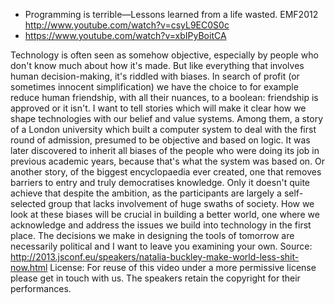 * Programming is terrible—Lessons learned from a life wasted. EMF2012 http://www.youtube.com/watch?v=csyL9EC0S0c
* https://www.youtube.com/watch?v=xbIPyBoitCA

Technology is often seen as somehow objective, especially by people who don't know much about how it's made. But like everything that involves human decision-making, it's riddled with biases.
In search of profit (or sometimes innocent simplification) we have the choice to for example reduce human friendship, with all their nuances, to a boolean: friendship is approved or it isn't.
I want to tell stories which will make it clear how we shape technologies with our belief and value systems.
Among them, a story of a London university which built a computer system to deal with the first round of admission, presumed to be objective and based on logic. It was later discovered to inherit all biases of the people who were doing its job in previous academic years, because that's what the system was based on.
Or another story, of the biggest encyclopaedia ever created, one that removes barriers to entry and truly democratises knowledge. Only it doesn't quite achieve that despite the ambition, as the participants are largely a self-selected group that lacks involvement of huge swaths of society.
How we look at these biases will be crucial in building a better world, one where we acknowledge and address the issues we build into technology in the first place. The decisions we make in designing the tools of tomorrow are necessarily political and I want to leave you examining your own.
Source: http://2013.jsconf.eu/speakers/natalia-buckley-make-world-less-shit-now.html
License: For reuse of this video under a more permissive license please get in touch with us. The speakers retain the copyright for their performances.
